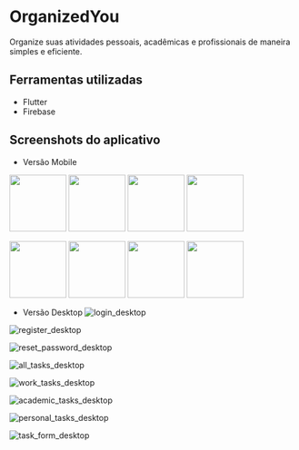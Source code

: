 # OrganizedYou

Organize suas atividades pessoais, acadêmicas e profissionais de maneira simples e eficiente.

## Ferramentas utilizadas

* Flutter
* Firebase

## Screenshots do aplicativo
- Versão Mobile
<p float="left">
  <img src="https://github.com/RenanFerreira0412/OrganizedYou/assets/96136397/8072865a-f10a-4544-93dd-0eea1155f875" width="100">
  <img src="https://github.com/RenanFerreira0412/OrganizedYou/assets/96136397/c2208575-7a18-4a80-bf69-fc8359d14dc5" width="100">
  <img src="https://github.com/RenanFerreira0412/OrganizedYou/assets/96136397/e626af8a-1613-44e3-8d98-a17dcc9a17ff" width="100">
  <img src="https://github.com/RenanFerreira0412/OrganizedYou/assets/96136397/4b045b5f-c46c-4ea8-ac14-6477cd20ce70" width="100">
</p>
  
<p  float="left">
  <img src="https://github.com/RenanFerreira0412/OrganizedYou/assets/96136397/75469eaa-6a8d-4237-abfd-9fb80de28799" width="100">
  <img src="https://github.com/RenanFerreira0412/OrganizedYou/assets/96136397/136e0ed2-0652-409d-81bd-9f437108319c" width="100">
  <img src="https://github.com/RenanFerreira0412/OrganizedYou/assets/96136397/e974efce-9718-4b08-953e-8247637749c6" width="100">
  <img src="https://github.com/RenanFerreira0412/OrganizedYou/assets/96136397/040be231-afce-44f7-a257-d330a2f0378b" width="100">
</p>

- Versão Desktop
![login_desktop](https://github.com/RenanFerreira0412/OrganizedYou/assets/96136397/dd79203f-b8a5-4c01-a5ac-ceb0167da96c)

![register_desktop](https://github.com/RenanFerreira0412/OrganizedYou/assets/96136397/7897b5bc-fdc7-41dd-8c9b-358d6220aebf)

![reset_password_desktop](https://github.com/RenanFerreira0412/OrganizedYou/assets/96136397/86aff0d5-7440-4d79-9f82-1766491c737d)

![all_tasks_desktop](https://github.com/RenanFerreira0412/OrganizedYou/assets/96136397/a3cb59f2-ce45-451d-9278-7a8f77a9764a)

![work_tasks_desktop](https://github.com/RenanFerreira0412/OrganizedYou/assets/96136397/e986afd7-8ac7-4111-9737-dee300c8830f)

![academic_tasks_desktop](https://github.com/RenanFerreira0412/OrganizedYou/assets/96136397/5accf632-5457-4508-aee5-7f8bc4fa0f5c)

![personal_tasks_desktop](https://github.com/RenanFerreira0412/OrganizedYou/assets/96136397/76ea805f-e8db-4d78-b9c0-8e2bb9591340)

![task_form_desktop](https://github.com/RenanFerreira0412/OrganizedYou/assets/96136397/2ac92387-b49b-4739-95a4-8c12042c07d4)


